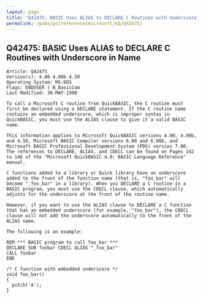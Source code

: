 ```yaml
---
layout: page
title: "Q42475: BASIC Uses ALIAS to DECLARE C Routines with Underscore in Name"
permalink: /pubs/pc/reference/microsoft/kb/Q42475/
---
```


## Q42475: BASIC Uses ALIAS to DECLARE C Routines with Underscore in Name

	Article: Q42475
	Version(s): 4.00 4.00b 4.50
	Operating System: MS-DOS
	Flags: ENDUSER | B_BasicCom
	Last Modified: 30-MAY-1990
	
	To call a Microsoft C routine from QuickBASIC, the C routine must
	first be declared using a DECLARE statement. If the C routine name
	contains an embedded underscore, which is improper syntax in
	QuickBASIC, you must use the ALIAS clause to give it a valid BASIC
	name.
	
	This information applies to Microsoft QuickBASIC versions 4.00, 4.00b,
	and 4.50, Microsoft BASIC Compiler versions 6.00 and 6.00b, and
	Microsoft BASIC Professional Development System (PDS) version 7.00.
	The references to DECLARE, ALIAS, and CDECL can be found on Pages 142
	to 146 of the "Microsoft QuickBASIC 4.0: BASIC Language Reference"
	manual.
	
	C functions added to a library or Quick library have an underscore
	added to the front of the function name (that is, "foo_bar" will
	become "_foo_bar" in a library). When you DECLARE a C routine in a
	BASIC program, you must use the CDECL clause, which automatically
	adjusts for the underscore at the front of the routine name.
	
	However, if you want to use the ALIAS clause to DECLARE a C function
	that has an embedded underscore (for example, "foo_bar"), the CDECL
	clause will not add the underscore automatically to the front of the
	ALIAS name.
	
	The following is an example:
	
	REM *** BASIC program to call foo_bar ***
	DECLARE SUB foobar CDECL ALIAS "_foo_bar"
	CALL foobar
	END
	
	/* C function with embedded underscore */
	void foo_bar()
	{
	  putch('A');
	}
